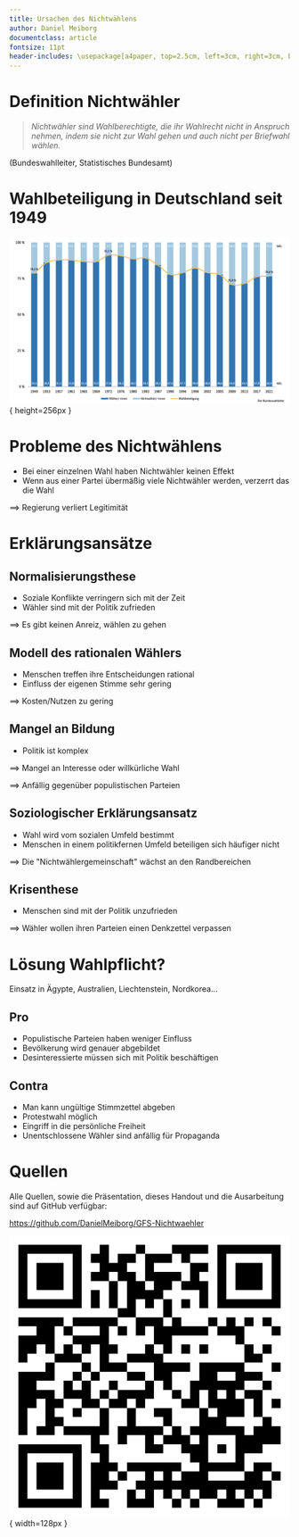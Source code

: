 ```yaml
---
title: Ursachen des Nichtwählens
author: Daniel Meiborg
documentclass: article
fontsize: 11pt
header-includes: \usepackage[a4paper, top=2.5cm, left=3cm, right=3cm, bottom=2.5cm]{geometry}
---
```


# Definition Nichtwähler

> *Nichtwähler sind Wahlberechtigte, die ihr Wahlrecht nicht in Anspruch nehmen,
> indem sie nicht zur Wahl gehen und auch nicht per Briefwahl wählen.*

(Bundeswahlleiter, Statistisches Bundesamt)

# Wahlbeteiligung in Deutschland seit 1949

![](images/Statistik-Wahlbeteiligung-Deutschland-seit-1949.png){ height=256px }

# Probleme des Nichtwählens

- Bei einer einzelnen Wahl haben Nichtwähler keinen Effekt
- Wenn aus einer Partei übermäßig viele Nichtwähler werden, verzerrt das die
  Wahl

$\implies$ Regierung verliert Legitimität

# Erklärungsansätze

## Normalisierungsthese

- Soziale Konflikte verringern sich mit der Zeit
- Wähler sind mit der Politik zufrieden

$\implies$ Es gibt keinen Anreiz, wählen zu gehen

## Modell des rationalen Wählers

- Menschen treffen ihre Entscheidungen rational
- Einfluss der eigenen Stimme sehr gering

$\implies$ Kosten/Nutzen zu gering

## Mangel an Bildung

- Politik ist komplex

$\implies$ Mangel an Interesse oder willkürliche Wahl

$\implies$ Anfällig gegenüber populistischen Parteien

## Soziologischer Erklärungsansatz

- Wahl wird vom sozialen Umfeld bestimmt
- Menschen in einem politikfernen Umfeld beteiligen sich häufiger nicht

$\implies$ Die "Nichtwählergemeinschaft" wächst an den Randbereichen

## Krisenthese

- Menschen sind mit der Politik unzufrieden

$\implies$ Wähler wollen ihren Parteien einen Denkzettel verpassen

# Lösung Wahlpflicht?

Einsatz in Ägypte, Australien, Liechtenstein, Nordkorea...

## Pro

- Populistische Parteien haben weniger Einfluss
- Bevölkerung wird genauer abgebildet
- Desinteressierte müssen sich mit Politik beschäftigen

## Contra

- Man kann ungültige Stimmzettel abgeben
- Protestwahl möglich
- Eingriff in die persönliche Freiheit
- Unentschlossene Wähler sind anfällig für Propaganda

# Quellen
Alle Quellen, sowie die Präsentation, dieses Handout und die Ausarbeitung sind auf GitHub verfügbar:

https://github.com/DanielMeiborg/GFS-Nichtwaehler

![](images/QR-Code-GitHub.png){ width=128px }